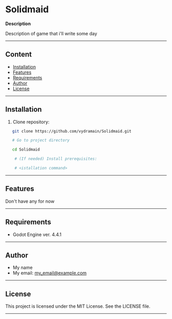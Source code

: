 # Solidmaid

**Description**  

Description of game that i'll write some day

---

##  Content

- [Installation](#Installation)  
- [Features](#Features)  
- [Requirements](#Requirements)  
- [Author](#Author)
- [License](#License)

---

## Installation

1. Clone repository:

```bash
   git clone https://github.com/vydramain/Solidmaid.git

   # Go to project directory

   cd Solidmaid

    # (If needed) Install prerequisites:

    # <istallation command>
```

---

## Features

Don't have any for now

---

## Requirements

- Godot Engine ver. 4.4.1

---

## Author

- My name
- My email: my_email@example.com

---

## License

This project is licensed under the MIT License. See the LICENSE file.

---